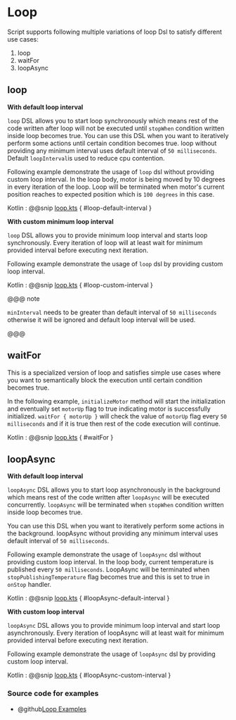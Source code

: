 # Loop

Script supports following multiple variations of loop Dsl to satisfy different use cases: 

1. loop
1. waitFor
1. loopAsync

## loop

**With default loop interval**

`loop` DSL allows you to start loop synchronously which means rest of the code written after loop will not be executed 
until `stopWhen` condition written inside loop becomes true.
You can use this DSL when you want to iteratively perform some actions until certain condition becomes true.
loop without providing any minimum interval uses default interval of `50 milliseconds`.
Default `loopInterval`is used to reduce cpu contention. 

Following example demonstrate the usage of `loop` dsl without providing custom loop interval.
In the loop body, motor is being moved by 10 degrees in every iteration of the loop. 
Loop will be terminated when motor's current position reaches to expected position which is `100 degrees` in this case.
 
Kotlin
:   @@snip [loop.kts](../../../../../../examples/src/main/kotlin/esw/ocs/scripts/examples/paradox/loop.kts) { #loop-default-interval }  

**With custom minimum loop interval**

`loop` DSL allows you to provide minimum loop interval and starts loop synchronously. 
Every iteration of loop will at least wait for minimum provided interval before executing next iteration.

Following example demonstrate the usage of `loop` dsl by providing custom loop interval.

Kotlin
:   @@snip [loop.kts](../../../../../../examples/src/main/kotlin/esw/ocs/scripts/examples/paradox/loop.kts) { #loop-custom-interval }  

@@@ note

`minInterval` needs to be greater than default interval of `50 milliseconds` otherwise it will be ignored and default loop interval will be used.

@@@

## waitFor

This is a specialized version of loop and satisfies simple use cases where you want to semantically block the execution until certain condition becomes true.

In the following example, `initializeMotor` method will start the initialization and eventually set `motorUp` flag to true indicating motor is successfully initialized.
`waitFor { motorUp }` will check the value of `motorUp` flag every `50 milliseconds` and if it is true then rest of the code execution will continue.  

Kotlin
:   @@snip [loop.kts](../../../../../../examples/src/main/kotlin/esw/ocs/scripts/examples/paradox/loop.kts) { #waitFor }


## loopAsync

**With default loop interval**

`loopAsync` DSL allows you to start loop asynchronously in the background which means rest of the code written after `loopAsync` will be executed concurrently. 
`loopAsync` will be terminated when `stopWhen` condition written inside loop becomes true.

You can use this DSL when you want to iteratively perform some actions in the background.
loopAsync without providing any minimum interval uses default interval of `50 milliseconds`.

Following example demonstrate the usage of `loopAsync` dsl without providing custom loop interval.
In the loop body, current temperature is published every `50 milliseconds`. 
LoopAsync will be terminated when `stopPublishingTemperature` flag becomes true and this is set to true in `onStop` handler.

Kotlin
:   @@snip [loop.kts](../../../../../../examples/src/main/kotlin/esw/ocs/scripts/examples/paradox/loop.kts) { #loopAsync-default-interval }  

**With custom loop interval**

`loopAsync` DSL allows you to provide minimum loop interval and start loop asynchronously. 
Every iteration of loopAsync will at least wait for minimum provided interval before executing next iteration.

Following example demonstrate the usage of `loopAsync` dsl by providing custom loop interval.

Kotlin
:   @@snip [loop.kts](../../../../../../examples/src/main/kotlin/esw/ocs/scripts/examples/paradox/loop.kts) { #loopAsync-custom-interval }

### Source code for examples
* @github[Loop Examples](/examples/src/main/kotlin/esw/ocs/scripts/examples/paradox/loop.kts)